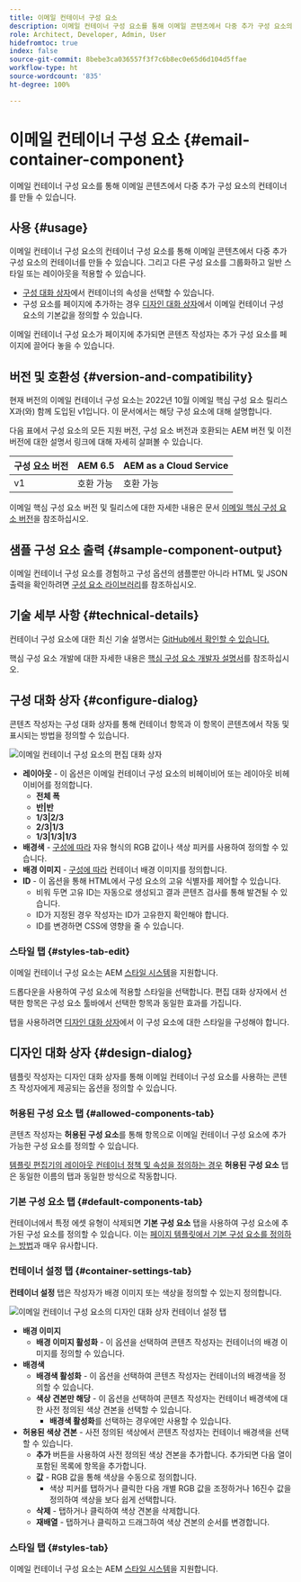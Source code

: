 ```yaml
---
title: 이메일 컨테이너 구성 요소
description: 이메일 컨테이너 구성 요소를 통해 이메일 콘텐츠에서 다중 추가 구성 요소의 컨테이너를 만들 수 있습니다.
role: Architect, Developer, Admin, User
hidefromtoc: true
index: false
source-git-commit: 8bebe3ca036557f3f7c6b8ec0e65d6d104d5ffae
workflow-type: ht
source-wordcount: '835'
ht-degree: 100%

---
```



# 이메일 컨테이너 구성 요소 {#email-container-component}

이메일 컨테이너 구성 요소를 통해 이메일 콘텐츠에서 다중 추가 구성 요소의 컨테이너를 만들 수 있습니다.

## 사용 {#usage}

이메일 컨테이너 구성 요소의 컨테이너 구성 요소를 통해 이메일 콘텐츠에서 다중 추가 구성 요소의 컨테이너를 만들 수 있습니다. 그리고 다른 구성 요소를 그룹화하고 일반 스타일 또는 레이아웃을 적용할 수 있습니다.

* [구성 대화 상자](#configure-dialog)에서 컨테이너의 속성을 선택할 수 있습니다.
* 구성 요소를 페이지에 추가하는 경우 [디자인 대화 상자](#design-dialog)에서 이메일 컨테이너 구성 요소의 기본값을 정의할 수 있습니다.

이메일 컨테이너 구성 요소가 페이지에 추가되면 콘텐츠 작성자는 추가 구성 요소를 페이지에 끌어다 놓을 수 있습니다.

## 버전 및 호환성 {#version-and-compatibility}

현재 버전의 이메일 컨테이너 구성 요소는 2022년 10월 이메일 핵심 구성 요소 릴리스 X과(와) 함께 도입된 v1입니다. 이 문서에서는 해당 구성 요소에 대해 설명합니다.

다음 표에서 구성 요소의 모든 지원 버전, 구성 요소 버전과 호환되는 AEM 버전 및 이전 버전에 대한 설명서 링크에 대해 자세히 살펴볼 수 있습니다.

| 구성 요소 버전 | AEM 6.5 | AEM as a Cloud Service |
|---|---|---|
| v1 | 호환 가능 | 호환 가능 |

이메일 핵심 구성 요소 버전 및 릴리스에 대한 자세한 내용은 문서 [이메일 핵심 구성 요소 버전](/help/email/versions.md)을 참조하십시오.

## 샘플 구성 요소 출력 {#sample-component-output}

이메일 컨테이너 구성 요소를 경험하고 구성 옵션의 샘플뿐만 아니라 HTML 및 JSON 출력을 확인하려면 [구성 요소 라이브러리](https://adobe.com/go/aem_cmp_library_email_container_kr)를 참조하십시오.

## 기술 세부 사항 {#technical-details}

컨테이너 구성 요소에 대한 최신 기술 설명서는 [GitHub에서 확인할 수 있습니다.](https://adobe.com/go/aem_cmp_tech_email_container_v1_kr)

핵심 구성 요소 개발에 대한 자세한 내용은 [핵심 구성 요소 개발자 설명서](/help/developing/overview.md)를 참조하십시오.

## 구성 대화 상자 {#configure-dialog}

콘텐츠 작성자는 구성 대화 상자를 통해 컨테이너 항목과 이 항목이 콘텐츠에서 작동 및 표시되는 방법을 정의할 수 있습니다.

![이메일 컨테이너 구성 요소의 편집 대화 상자](/help/email/assets/email-container-configure.png)

* **레이아웃** - 이 옵션은 이메일 컨테이너 구성 요소의 비헤이비어 또는 레이아웃 비헤이비어를 정의합니다.
   * **전체 폭**
   * **반|반**
   * **1/3|2/3**
   * **2/3|1/3**
   * **1/3|1/3|1/3**
* **배경색** - [구성에 따라](#container-settings-tab) 자유 형식의 RGB 값이나 색상 피커를 사용하여 정의할 수 있습니다.
* **배경 이미지** - [구성에 따라](#container-settings-tab) 컨테이너 배경 이미지를 정의합니다.
* **ID** - 이 옵션을 통해 HTML에서 구성 요소의 고유 식별자를 제어할 수 있습니다.
   * 비워 두면 고유 ID는 자동으로 생성되고 결과 콘텐츠 검사를 통해 발견될 수 있습니다.
   * ID가 지정된 경우 작성자는 ID가 고유한지 확인해야 합니다.
   * ID를 변경하면 CSS에 영향을 줄 수 있습니다.

### 스타일 탭 {#styles-tab-edit}

이메일 컨테이너 구성 요소는 AEM [스타일 시스템](/help/get-started/authoring.md#component-styling)을 지원합니다.

드롭다운을 사용하여 구성 요소에 적용할 스타일을 선택합니다. 편집 대화 상자에서 선택한 항목은 구성 요소 툴바에서 선택한 항목과 동일한 효과를 가집니다.

탭을 사용하려면 [디자인 대화 상자](#design-dialog)에서 이 구성 요소에 대한 스타일을 구성해야 합니다.

## 디자인 대화 상자 {#design-dialog}

템플릿 작성자는 디자인 대화 상자를 통해 이메일 컨테이너 구성 요소를 사용하는 콘텐츠 작성자에게 제공되는 옵션을 정의할 수 있습니다.

### 허용된 구성 요소 탭 {#allowed-components-tab}

콘텐츠 작성자는 **허용된 구성 요소**&#x200B;를 통해 항목으로 이메일 컨테이너 구성 요소에 추가 가능한 구성 요소를 정의할 수 있습니다.

[템플릿 편집기의 레이아웃 컨테이너 정책 및 속성을 정의하는 경우](https://experienceleague.adobe.com/docs/experience-manager-cloud-service/sites/authoring/features/templates.html) **허용된 구성 요소** 탭은 동일한 이름의 탭과 동일한 방식으로 작동합니다.

### 기본 구성 요소 탭 {#default-components-tab}

컨테이너에서 특정 에셋 유형이 삭제되면 **기본 구성 요소** 탭을 사용하여 구성 요소에 추가된 구성 요소를 정의할 수 있습니다. 이는 [페이지 템플릿에서 기본 구성 요소를 정의하는 방법](https://experienceleague.adobe.com/docs/experience-manager-cloud-service/sites/authoring/features/templates.html)과 매우 유사합니다.

### 컨테이너 설정 탭 {#container-settings-tab}

**컨테이너 설정** 탭은 작성자가 배경 이미지 또는 색상을 정의할 수 있는지 정의합니다.

![이메일 컨테이너 구성 요소의 디자인 대화 상자 컨테이너 설정 탭](/help/email/assets/email-container-design-container-settings.png)

* **배경 이미지**
   * **배경 이미지 활성화** - 이 옵션을 선택하여 콘텐츠 작성자는 컨테이너의 배경 이미지를 정의할 수 있습니다.
* **배경색**
   * **배경색 활성화** - 이 옵션을 선택하여 콘텐츠 작성자는 컨테이너의 배경색을 정의할 수 있습니다.
   * **색상 견본만 해당** - 이 옵션을 선택하여 콘텐츠 작성자는 컨테이너 배경색에 대한 사전 정의된 색상 견본을 선택할 수 있습니다.
      * **배경색 활성화**&#x200B;를 선택하는 경우에만 사용할 수 있습니다.
* **허용된 색상 견본** - 사전 정의된 색상에서 콘텐츠 작성자는 컨테이너 배경색을 선택할 수 있습니다.
   * **추가** 버튼을 사용하여 사전 정의된 색상 견본을 추가합니다. 추가되면 다음 열이 포함된 목록에 항목을 추가합니다.
   * **값** - RGB 값을 통해 색상을 수동으로 정의합니다.
      * 색상 피커를 탭하거나 클릭한 다음 개별 RGB 값을 조정하거나 16진수 값을 정의하여 색상을 보다 쉽게 선택합니다.
   * **삭제** - 탭하거나 클릭하여 색상 견본을 삭제합니다.
   * **재배열** - 탭하거나 클릭하고 드래그하여 색상 견본의 순서를 변경합니다.

### 스타일 탭 {#styles-tab}

이메일 컨테이너 구성 요소는 AEM [스타일 시스템](/help/get-started/authoring.md#component-styling)을 지원합니다.